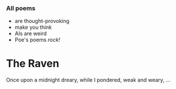 
### All poems

- are thought-provoking
- make you think
- AIs are weird
- Poe's poems _rock!_

# The Raven

Once upon a midnight dreary, while I pondered, weak and weary,
...
